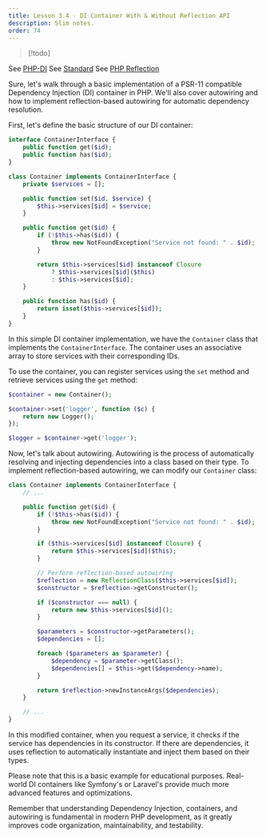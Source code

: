 ```yaml
---
title: Lesson 3.4 - DI Container With & Without Reflection API
description: Slim notes.
order: 74
---
```

> [!todo]


See [PHP-DI](https://php-di.org/)
See [Standard](https://www.php-fig.org/psr/psr-11/)
See [PHP Reflection](https://www.php.net/manual/en/book.reflection.php)

Sure, let's walk through a basic implementation of a PSR-11 compatible Dependency Injection (DI) container in PHP. We'll also cover autowiring and how to implement reflection-based autowiring for automatic dependency resolution.

First, let's define the basic structure of our DI container:

```php
interface ContainerInterface {
    public function get($id);
    public function has($id);
}

class Container implements ContainerInterface {
    private $services = [];

    public function set($id, $service) {
        $this->services[$id] = $service;
    }

    public function get($id) {
        if (!$this->has($id)) {
            throw new NotFoundException("Service not found: " . $id);
        }

        return $this->services[$id] instanceof Closure
            ? $this->services[$id]($this)
            : $this->services[$id];
    }

    public function has($id) {
        return isset($this->services[$id]);
    }
}
```

In this simple DI container implementation, we have the `Container` class that implements the `ContainerInterface`. The container uses an associative array to store services with their corresponding IDs.

To use the container, you can register services using the `set` method and retrieve services using the `get` method:

```php
$container = new Container();

$container->set('logger', function ($c) {
    return new Logger();
});

$logger = $container->get('logger');
```

Now, let's talk about autowiring. Autowiring is the process of automatically resolving and injecting dependencies into a class based on their type. To implement reflection-based autowiring, we can modify our `Container` class:

```php
class Container implements ContainerInterface {
    // ...

    public function get($id) {
        if (!$this->has($id)) {
            throw new NotFoundException("Service not found: " . $id);
        }

        if ($this->services[$id] instanceof Closure) {
            return $this->services[$id]($this);
        }

        // Perform reflection-based autowiring
        $reflection = new ReflectionClass($this->services[$id]);
        $constructor = $reflection->getConstructor();

        if ($constructor === null) {
            return new $this->services[$id]();
        }

        $parameters = $constructor->getParameters();
        $dependencies = [];

        foreach ($parameters as $parameter) {
            $dependency = $parameter->getClass();
            $dependencies[] = $this->get($dependency->name);
        }

        return $reflection->newInstanceArgs($dependencies);
    }

    // ...
}
```

In this modified container, when you request a service, it checks if the service has dependencies in its constructor. If there are dependencies, it uses reflection to automatically instantiate and inject them based on their types.

Please note that this is a basic example for educational purposes. Real-world DI containers like Symfony's or Laravel's provide much more advanced features and optimizations.

Remember that understanding Dependency Injection, containers, and autowiring is fundamental in modern PHP development, as it greatly improves code organization, maintainability, and testability.